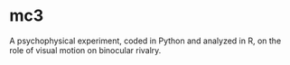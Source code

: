 # mc3
A psychophysical experiment, coded in Python and analyzed in R, on the role of visual motion on binocular rivalry.
